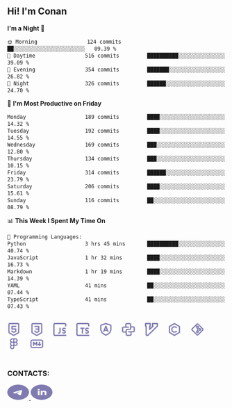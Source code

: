 ## Hi! I'm Conan

<!--START_SECTION:waka-->
**I'm a Night 🦉** 

```text
🌞 Morning                124 commits         ██░░░░░░░░░░░░░░░░░░░░░░░   09.39 % 
🌆 Daytime                516 commits         ██████████░░░░░░░░░░░░░░░   39.09 % 
🌃 Evening                354 commits         ███████░░░░░░░░░░░░░░░░░░   26.82 % 
🌙 Night                  326 commits         ██████░░░░░░░░░░░░░░░░░░░   24.70 % 
```
📅 **I'm Most Productive on Friday** 

```text
Monday                   189 commits         ████░░░░░░░░░░░░░░░░░░░░░   14.32 % 
Tuesday                  192 commits         ████░░░░░░░░░░░░░░░░░░░░░   14.55 % 
Wednesday                169 commits         ███░░░░░░░░░░░░░░░░░░░░░░   12.80 % 
Thursday                 134 commits         ███░░░░░░░░░░░░░░░░░░░░░░   10.15 % 
Friday                   314 commits         ██████░░░░░░░░░░░░░░░░░░░   23.79 % 
Saturday                 206 commits         ████░░░░░░░░░░░░░░░░░░░░░   15.61 % 
Sunday                   116 commits         ██░░░░░░░░░░░░░░░░░░░░░░░   08.79 % 
```


📊 **This Week I Spent My Time On** 

```text
💬 Programming Languages: 
Python                   3 hrs 45 mins       ██████████░░░░░░░░░░░░░░░   40.74 % 
JavaScript               1 hr 32 mins        ████░░░░░░░░░░░░░░░░░░░░░   16.73 % 
Markdown                 1 hr 19 mins        ████░░░░░░░░░░░░░░░░░░░░░   14.39 % 
YAML                     41 mins             ██░░░░░░░░░░░░░░░░░░░░░░░   07.44 % 
TypeScript               41 mins             ██░░░░░░░░░░░░░░░░░░░░░░░   07.43 % 
```


<!--END_SECTION:waka-->

<br>

<div align="left">
  <img src="icons/skills/html.svg" width="30" alt="html5"/>
  <img width="15"/>
  <img src="icons/skills/css.svg" width="30" alt="css"/>
  <img width="15"/>
  <img src="icons/skills/javascript.svg" width="30" alt="javascript"/>
  <img width="15"/>
  <img src="icons/skills/typescript.svg" width="30" alt="typescript"/>
  <img width="15"/>
  <img src="icons/skills/angular.svg" width="30" alt="angular"/>
  <img width="15"/>
  <img src="icons/skills/python.svg" width="30" alt="python"/>
  <img width="15"/>
  <img src="icons/skills/vim.svg" width="30" alt="vim"/>
  <img width="15"/>
  <img src="icons/skills/c.svg" width="30" alt="c"/>
  <img width="15"/>
  <img src="icons/skills/git.svg" width="30" alt="git"/>
  <img width="15"/>
  <img src="icons/skills/figma.svg" width="30" alt="figma"/>
  <img width="15"/>
  <img src="icons/skills/markdown.svg" width="30" alt="markdown"/>
</div>

<br>

### CONTACTS:

<div align="left">
  <a href="https://t.me/gkkconan">
    <img src="icons/contacts/telegram.svg" width="50" height="35" alt="telegram"/>
  </a>
  <a href="https://www.linkedin.com/in/gkkconan">
    <img src="icons/contacts/linkedin.svg" width="50" height="35" alt="linkedin"/>
  </a>
</div>
